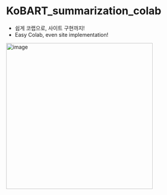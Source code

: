 # KoBART_summarization_colab

- 쉽게 코랩으로, 사이트 구현까지!
- Easy Colab, even site implementation!

<img width="394" alt="image" src="https://user-images.githubusercontent.com/106899647/228720108-68ae857a-9d55-42c1-9990-fefd7309035b.png">
